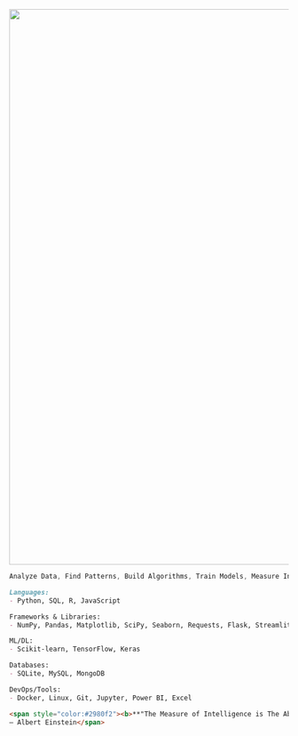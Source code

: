<img src="https://media.giphy.com/media/v1.Y2lkPWVjZjA1ZTQ3d3I4eTFpMXV0dGl6bTZ5b3M5cHQ1NG13NDVrODc1ajI5eGRpbDVsdyZlcD12MV9naWZzX3JlbGF0ZWQmY3Q9Zw/ihvUFD4nXzozOjVURG/giphy.gif" width="1000">

```js
Analyze Data, Find Patterns, Build Algorithms, Train Models, Measure Intelligence
```

```md
Languages:
- Python, SQL, R, JavaScript

Frameworks & Libraries:
- NumPy, Pandas, Matplotlib, SciPy, Seaborn, Requests, Flask, Streamlit

ML/DL:
- Scikit-learn, TensorFlow, Keras

Databases:
- SQLite, MySQL, MongoDB

DevOps/Tools:
- Docker, Linux, Git, Jupyter, Power BI, Excel

<span style="color:#2980f2"><b>**"The Measure of Intelligence is The Ability to Change"**</b><br>
— Albert Einstein</span>
